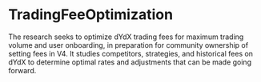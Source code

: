# TradingFeeOptimization

The research seeks to optimize dYdX trading fees for maximum trading volume and user onboarding, in preparation for community ownership of setting fees in V4. It studies competitors, strategies, and historical fees on dYdX to determine optimal rates and adjustments that can be made going forward.
